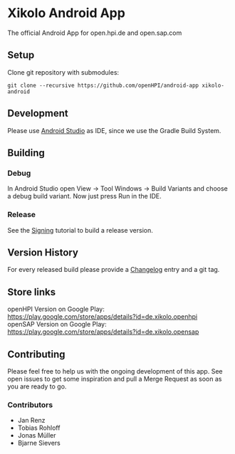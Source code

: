 Xikolo Android App
==================

The official Android App for open.hpi.de and open.sap.com

## Setup

Clone git repository with submodules:

```
git clone --recursive https://github.com/openHPI/android-app xikolo-android
```

## Development

Please use [Android Studio](https://developer.android.com/sdk/) as IDE, since we use the Gradle Build System.

## Building

### Debug

In Android Studio open View -> Tool Windows -> Build Variants and choose a debug build variant. Now just press Run in the IDE.

### Release

See the [Signing](SIGNING.md) tutorial to build a release version.

## Version History

For every released build please provide a [Changelog](CHANGELOG.md) entry and a git tag.

## Store links

openHPI Version on Google Play: https://play.google.com/store/apps/details?id=de.xikolo.openhpi  
openSAP Version on Google Play: https://play.google.com/store/apps/details?id=de.xikolo.opensap

## Contributing

Please feel free to help us with the ongoing development of this app. See open issues to get some inspiration and pull a Merge Request as soon as you are ready to go.

### Contributors

- Jan Renz
- Tobias Rohloff
- Jonas Müller
- Bjarne Sievers
